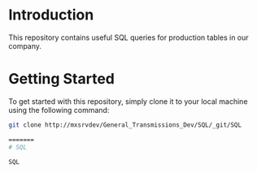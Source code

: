 # Introduction
This repository contains useful SQL queries for production tables in our company.

# Getting Started
To get started with this repository, simply clone it to your local machine using the following command:

```bash
git clone http://mxsrvdev/General_Transmissions_Dev/SQL/_git/SQL

=======
# SQL

SQL
